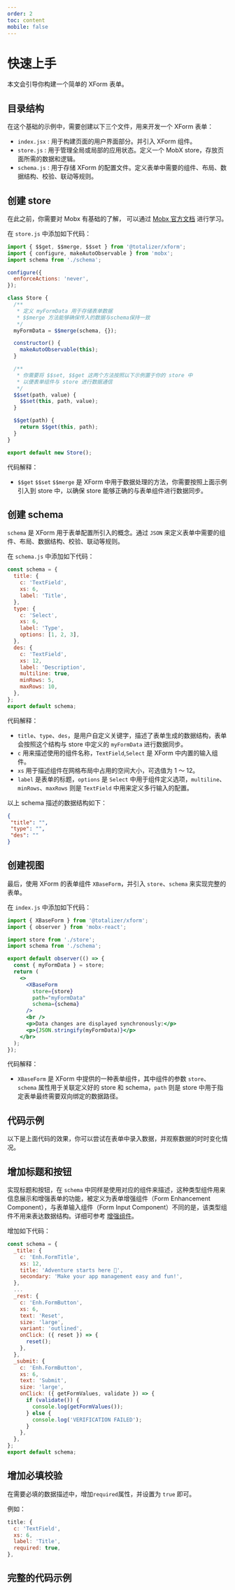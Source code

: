 ```yaml
---
order: 2
toc: content
mobile: false
---
```


# 快速上手

本文会引导你构建一个简单的 XForm 表单。

## 目录结构

在这个基础的示例中，需要创建以下三个文件，用来开发一个 XForm 表单：

* `index.jsx` : 用于构建页面的用户界面部分。并引入 XForm 组件。
* `store.js` : 用于管理全局或局部的应用状态。定义一个 MobX store，存放页面所需的数据和逻辑。
* `schema.js` : 用于存储 XForm 的配置文件。定义表单中需要的组件、布局、数据结构、校验、联动等规则。



## 创建 store

在此之前，你需要对 Mobx 有基础的了解， 可以通过 [Mobx 官方文档](https://mobx.js.org/README.html) 进行学习。

在 `store.js` 中添加如下代码： 

``` js
import { $$get, $$merge, $$set } from '@totalizer/xform';
import { configure, makeAutoObservable } from 'mobx';
import schema from './schema';

configure({
  enforceActions: 'never',
});

class Store {
  /**
   * 定义 myFormData 用于存储表单数据
   * $$merge 方法能够确保传入的数据与schema保持一致
   */
  myFormData = $$merge(schema, {});

  constructor() {
    makeAutoObservable(this);
  }

  /**
   * 你需要将 $$set, $$get 这两个方法按照以下示例置于你的 store 中
   * 以便表单组件与 store 进行数据通信
   */
  $$set(path, value) {
    $$set(this, path, value);
  }

  $$get(path) {
    return $$get(this, path);
  }
}

export default new Store();

```

代码解释：

* `$$get` `$$set` `$$merge` 是 XForm 中用于数据处理的方法，你需要按照上面示例引入到 store 中，以确保 store 能够正确的与表单组件进行数据同步。


## 创建 schema 

`schema` 是 XForm 用于表单配置所引入的概念。通过 `JSON` 来定义表单中需要的组件、布局、数据结构、校验、联动等规则。

在 `schema.js` 中添加如下代码： 

``` js
const schema = {
  title: {
    c: 'TextField',
    xs: 6,
    label: 'Title',
  },
  type: {
    c: 'Select',
    xs: 6,
    label: 'Type',
    options: [1, 2, 3],
  },
  des: {
    c: 'TextField',
    xs: 12,
    label: 'Description',
    multiline: true,
    minRows: 5,
    maxRows: 10,
  },
};
export default schema;

```
代码解释：
* `title`、`type`、`des`，是用户自定义关键字，描述了表单生成的数据结构，表单会按照这个结构与 store 中定义的 `myFormData` 进行数据同步。
* `c` 用来描述使用的组件名称，`TextField`,`Select` 是 XForm 中内置的输入组件。
* `xs` 用于描述组件在网格布局中占用的空间大小，可选值为 1 ～ 12。
* `label` 是表单的标题，`options` 是 `Select` 中用于组件定义选项，`multiline`、`minRows`、`maxRows` 则是 `TextField` 中用来定义多行输入的配置。

以上 schema 描述的数据结构如下：

``` json 
{
 "title": "",
 "type": "",
 "des": ""
}
```

## 创建视图

最后，使用 XForm 的表单组件 `XBaseForm`，并引入 `store`、`schema` 来实现完整的表单。

在 `index.js` 中添加如下代码：

``` jsx | pure
import { XBaseForm } from '@totalizer/xform';
import { observer } from 'mobx-react';

import store from './store';
import schema from './schema';

export default observer(() => {
  const { myFormData } = store;
  return (
    <>
      <XBaseForm
        store={store}
        path="myFormData"
        schema={schema}
      />
      <br />
      <p>Data changes are displayed synchronously:</p>
      <p>{JSON.stringify(myFormData)}</p>
    </br>
  );
});
```

代码解释：

* `XBaseForm` 是 XForm 中提供的一种表单组件，其中组件的参数 `store`、`schema` 属性用于关联定义好的 store 和 schema，`path` 则是 store 中用于指定表单最终需要双向绑定的数据路径。

## 代码示例

以下是上面代码的效果，你可以尝试在表单中录入数据，并观察数据的时时变化情况。

<code src="./examples/simple"  background="#fff"></code>



## 增加标题和按钮

实现标题和按钮，在 `schema` 中同样是使用对应的组件来描述，这种类型组件用来信息展示和增强表单的功能，被定义为表单增强组件（Form Enhancement Component），与表单输入组件（Form Input Component）不同的是，该类型组件不用来表达数据结构。详细可参考 [增强组件](/enh)。

增加如下代码：
``` js
const schema = {
  _title: {
    c: 'Enh.FormTitle',
    xs: 12,
    title: 'Adventure starts here 🚀',
    secondary: 'Make your app management easy and fun!',
  },
  ...
  _rest: {
    c: 'Enh.FormButton',
    xs: 6,
    text: 'Reset',
    size: 'large',
    variant: 'outlined',
    onClick: ({ reset }) => {
      reset();
    },
  },
  _submit: {
    c: 'Enh.FormButton',
    xs: 6,
    text: 'Submit',
    size: 'large',
    onClick: ({ getFormValues, validate }) => {
      if (validate()) {
        console.log(getFormValues());
      } else {
        console.log('VERIFICATION FAILED');
      }
    },
  },
};
export default schema;
```


## 增加必填校验

在需要必填的数据描述中，增加`required`属性，并设置为 `true` 即可。

例如：

``` js {5}
title: {
  c: 'TextField',
  xs: 6,
  label: 'Title',
  required: true,
},
```

## 完整的代码示例

<code src="./examples/simple02"  background="#fff"></code>
